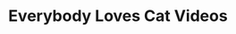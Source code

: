 ---
pid: llp500
title: Everybody Loves Cat Videos
location_transcription: Every storefront in Philly
coordinates: "[-75.1656784, 39.9556166]"
zipcode: 
gen_neighborhood: 
neighborhood: 
outside_phl: 
age: 
age_range: 
instagram: 
image_file_name: llp_500.jpg
proposal_transcription: Picture of store front type buildings with a cat in every
  window.  Cat videos playing on huge TV's in the window of every store
topic: Unknown,Uplifting
topic_summary: 0, 0, 0
type: Song Sound,Performance,Projection
keywords_other: animal, cats
credit: N/A
image_labels: 
twitter: 
facebook: 
permalink: "/monuments/llp500/"
layout: item-page
---